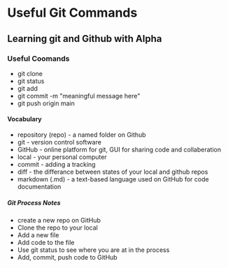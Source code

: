 # Useful Git Commands

## Learning git and Github with Alpha

### Useful Coomands

- git clone <file-name>
- git status
- git add <file-name>
- git commit -m "meaningful message here"
- git push origin main

#### Vocabulary

- repository (repo) - a named folder on Github
- git - version control software
- GitHub - online platform for git, GUI for sharing code and collaberation
- local - your personal computer
- commit - adding a tracking
- diff - the differance between states of your local and github repos
- markdown (.md) - a text-based language used on GitHub for code documentation 

##### Git Process Notes
- create a new repo on GitHub
- Clone the repo to your local
- Add a new file
- Add code to the file
- Use git status to see where you are at in the process
- Add, commit, push code to GitHub